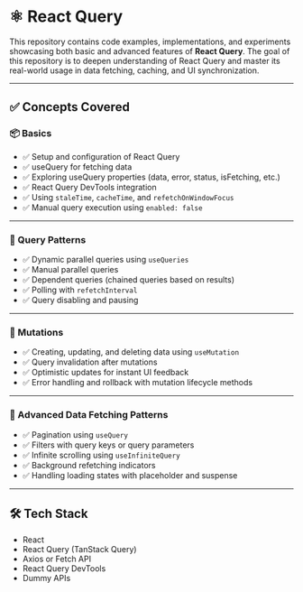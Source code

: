 # ⚛️ React Query

This repository contains code examples, implementations, and experiments showcasing both basic and advanced features of **React Query**. The goal of this repository is to deepen understanding of React Query and master its real-world usage in data fetching, caching, and UI synchronization.

---

## ✅ Concepts Covered

### 📦 Basics

- ✅ Setup and configuration of React Query
- ✅ useQuery for fetching data
- ✅ Exploring useQuery properties (data, error, status, isFetching, etc.)
- ✅ React Query DevTools integration
- ✅ Using `staleTime`, `cacheTime`, and `refetchOnWindowFocus`
- ✅ Manual query execution using `enabled: false`

---

### 🔁 Query Patterns

- ✅ Dynamic parallel queries using `useQueries`
- ✅ Manual parallel queries
- ✅ Dependent queries (chained queries based on results)
- ✅ Polling with `refetchInterval`
- ✅ Query disabling and pausing

---

### 🔄 Mutations

- ✅ Creating, updating, and deleting data using `useMutation`
- ✅ Query invalidation after mutations
- ✅ Optimistic updates for instant UI feedback
- ✅ Error handling and rollback with mutation lifecycle methods

---

### 📑 Advanced Data Fetching Patterns

- ✅ Pagination using `useQuery`
- ✅ Filters with query keys or query parameters
- ✅ Infinite scrolling using `useInfiniteQuery`
- ✅ Background refetching indicators
- ✅ Handling loading states with placeholder and suspense

---

## 🛠 Tech Stack

- React
- React Query (TanStack Query)
- Axios or Fetch API
- React Query DevTools
- Dummy APIs
